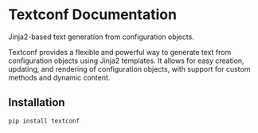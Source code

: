 # Textconf Documentation

Jinja2-based text generation from configuration objects.

Textconf provides a flexible and powerful way to generate text from
configuration objects using Jinja2 templates.
It allows for easy creation, updating, and rendering of configuration
objects, with support for custom methods and dynamic content.

## Installation

```bash
pip install textconf
```
